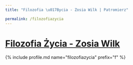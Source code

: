```yaml
---
title: "Filozofia \u017Bycia - Zosia Wilk | Patromierz"

permalink: /filozofiazycia
---
```


# [Filozofia Życia - Zosia Wilk](https://patronite.pl/filozofiazycia)

{% include profile.md name="filozofiazycia" prefix="f" %}
